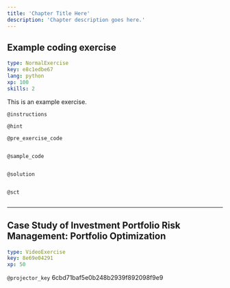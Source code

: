 ```yaml
---
title: 'Chapter Title Here'
description: 'Chapter description goes here.'
---
```


## Example coding exercise

```yaml
type: NormalExercise
key: e8c1edbe67
lang: python
xp: 100
skills: 2
```

This is an example exercise.

`@instructions`


`@hint`


`@pre_exercise_code`
```{python}

```

`@sample_code`
```{python}

```

`@solution`
```{python}

```

`@sct`
```{python}

```

---

## Case Study of Investment Portfolio Risk Management: Portfolio Optimization

```yaml
type: VideoExercise
key: 8e69e04291
xp: 50
```

`@projector_key`
6cbd71baf5e0b248b2939f892098f9e9
